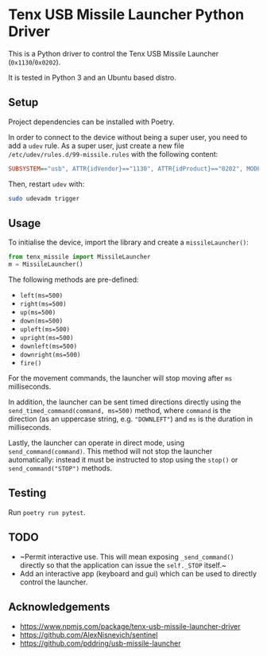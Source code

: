 # Tenx USB Missile Launcher Python Driver

This is a Python driver to control the Tenx USB Missile Launcher
(`0x1130`/`0x0202`).

It is tested in Python 3 and an Ubuntu based distro.

## Setup

Project dependencies can be installed with Poetry.

In order to connect to the device without being a super user, you need to add a
`udev` rule. As a super user, just create a new file
`/etc/udev/rules.d/99-missile.rules` with the following content:

```cfg
SUBSYSTEM=="usb", ATTR{idVendor}=="1130", ATTR{idProduct}=="0202", MODE="666"
```

Then, restart `udev` with:

```sh
sudo udevadm trigger
```

## Usage

To initialise the device, import the library and create a `missileLauncher()`:

```python
from tenx_missile import MissileLauncher
m = MissileLauncher()
```

The following methods are pre-defined:

-   `left(ms=500)`
-   `right(ms=500)`
-   `up(ms=500)`
-   `down(ms=500)`
-   `upleft(ms=500)`
-   `upright(ms=500)`
-   `downleft(ms=500)`
-   `downright(ms=500)`
-   `fire()`

For the movement commands, the launcher will stop moving after `ms`
milliseconds.

In addition, the launcher can be sent timed directions directly using the
`send_timed_command(command, ms=500)` method, where `command` is the direction
(as an uppercase string, e.g. `"DOWNLEFT"`) and `ms` is the duration in
milliseconds.

Lastly, the launcher can operate in direct mode, using `send_command(command)`.
This method will not stop the launcher automatically: instead it must be
instructed to stop using the `stop()` or `send_command("STOP")` methods.

## Testing

Run `poetry run pytest`.

## TODO

-   ~Permit interactive use. This will mean exposing `_send_command()` directly
    so that the application can issue the `self._STOP` itself.~
-   Add an interactive app (keyboard and gui) which can be used to directly
    control the launcher.

## Acknowledgements

-   <https://www.npmjs.com/package/tenx-usb-missile-launcher-driver>
-   <https://github.com/AlexNisnevich/sentinel>
-   <https://github.com/pddring/usb-missile-launcher>
